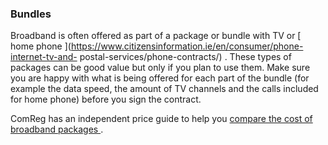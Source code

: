 ###  Bundles

Broadband is often offered as part of a package or bundle with TV or [ home
phone ](https://www.citizensinformation.ie/en/consumer/phone-internet-tv-and-
postal-services/phone-contracts/) . These types of packages can be good value
but only if you plan to use them. Make sure you are happy with what is being
offered for each part of the bundle (for example the data speed, the amount of
TV channels and the calls included for home phone) before you sign the
contract.

ComReg has an independent price guide to help you [ compare the cost of
broadband packages ](https://www.comreg.ie/compare/#/services) .

